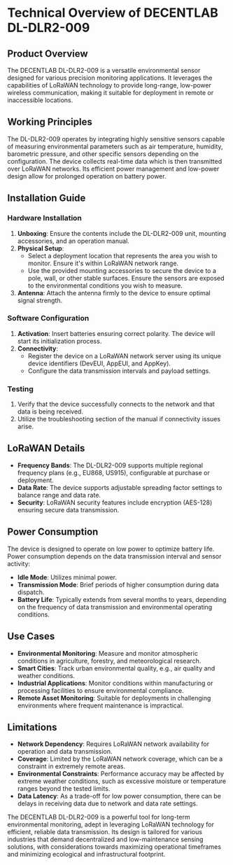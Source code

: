 # Technical Overview of DECENTLAB DL-DLR2-009

## Product Overview
The DECENTLAB DL-DLR2-009 is a versatile environmental sensor designed for various precision monitoring applications. It leverages the capabilities of LoRaWAN technology to provide long-range, low-power wireless communication, making it suitable for deployment in remote or inaccessible locations.

## Working Principles
The DL-DLR2-009 operates by integrating highly sensitive sensors capable of measuring environmental parameters such as air temperature, humidity, barometric pressure, and other specific sensors depending on the configuration. The device collects real-time data which is then transmitted over LoRaWAN networks. Its efficient power management and low-power design allow for prolonged operation on battery power.

## Installation Guide

### Hardware Installation
1. **Unboxing**: Ensure the contents include the DL-DLR2-009 unit, mounting accessories, and an operation manual.
2. **Physical Setup**:
   - Select a deployment location that represents the area you wish to monitor. Ensure it's within LoRaWAN network range.
   - Use the provided mounting accessories to secure the device to a pole, wall, or other stable surfaces. Ensure the sensors are exposed to the environmental conditions you wish to measure.
3. **Antenna**: Attach the antenna firmly to the device to ensure optimal signal strength.

### Software Configuration
1. **Activation**: Insert batteries ensuring correct polarity. The device will start its initialization process.
2. **Connectivity**:
   - Register the device on a LoRaWAN network server using its unique device identifiers (DevEUI, AppEUI, and AppKey).
   - Configure the data transmission intervals and payload settings.

### Testing
1. Verify that the device successfully connects to the network and that data is being received.
2. Utilize the troubleshooting section of the manual if connectivity issues arise.

## LoRaWAN Details
- **Frequency Bands**: The DL-DLR2-009 supports multiple regional frequency plans (e.g., EU868, US915), configurable at purchase or deployment.
- **Data Rate**: The device supports adjustable spreading factor settings to balance range and data rate.
- **Security**: LoRaWAN security features include encryption (AES-128) ensuring secure data transmission.

## Power Consumption
The device is designed to operate on low power to optimize battery life. Power consumption depends on the data transmission interval and sensor activity:
- **Idle Mode**: Utilizes minimal power.
- **Transmission Mode**: Brief periods of higher consumption during data dispatch. 
- **Battery Life**: Typically extends from several months to years, depending on the frequency of data transmission and environmental operating conditions.

## Use Cases
- **Environmental Monitoring**: Measure and monitor atmospheric conditions in agriculture, forestry, and meteorological research.
- **Smart Cities**: Track urban environmental quality, e.g., air quality and weather conditions.
- **Industrial Applications**: Monitor conditions within manufacturing or processing facilities to ensure environmental compliance.
- **Remote Asset Monitoring**: Suitable for deployments in challenging environments where frequent maintenance is impractical.

## Limitations
- **Network Dependency**: Requires LoRaWAN network availability for operation and data transmission.
- **Coverage**: Limited by the LoRaWAN network coverage, which can be a constraint in extremely remote areas.
- **Environmental Constraints**: Performance accuracy may be affected by extreme weather conditions, such as excessive moisture or temperature ranges beyond the tested limits.
- **Data Latency**: As a trade-off for low power consumption, there can be delays in receiving data due to network and data rate settings.

The DECENTLAB DL-DLR2-009 is a powerful tool for long-term environmental monitoring, adept in leveraging LoRaWAN technology for efficient, reliable data transmission. Its design is tailored for various industries that demand decentralized and low-maintenance sensing solutions, with considerations towards maximizing operational timeframes and minimizing ecological and infrastructural footprint.